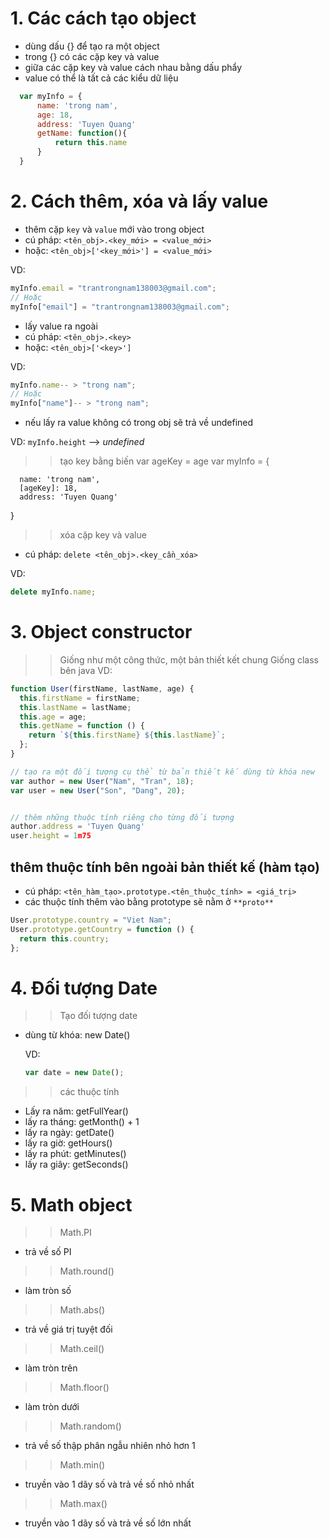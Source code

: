 # 1. Các cách tạo object

- dùng dấu {} để tạo ra một object
- trong {} có các cặp key và value
- giữa các cặp key và value cách nhau bằng dấu phẩy
- value có thể là tất cả các kiểu dữ liệu

```js
  var myInfo = {
      name: 'trong nam',
      age: 18,
      address: 'Tuyen Quang'
      getName: function(){
          return this.name
      }
  }
```

# 2. Cách thêm, xóa và lấy value

- thêm cặp `key` và `value` mới vào trong object
- cú pháp: `<tên_obj>.<key_mới> = <value_mới>`
- hoặc: `<tên_obj>['<key_mới>'] = <value_mới>`

VD:

```js
myInfo.email = "trantrongnam138003@gmail.com";
// Hoặc
myInfo["email"] = "trantrongnam138003@gmail.com";
```

- lấy value ra ngoài
- cú pháp: `<tên_obj>.<key>`
- hoặc: `<tên_obj>['<key>']`

VD:

```js
myInfo.name-- > "trong nam";
// Hoặc
myInfo["name"]-- > "trong nam";
```

- nếu lấy ra value không có trong obj sẽ trả về undefined

VD: `myInfo.height` --> <i>undefined</i>

<!-- TODO: revisit -->

> > tạo key bằng biến
> > var ageKey = age
> > var myInfo = {

      name: 'trong nam',
      [ageKey]: 18,
      address: 'Tuyen Quang'

}

> > xóa cặp key và value

- cú pháp: `delete <tên_obj>.<key_cần_xóa>`

VD:

```js
delete myInfo.name;
```

# 3. Object constructor

> > Giống như một công thức, một bản thiết kết chung
> > Giống class bên java
> > VD:

```js
function User(firstName, lastName, age) {
  this.firstName = firstName;
  this.lastName = lastName;
  this.age = age;
  this.getName = function () {
    return `${this.firstName} ${this.lastName}`;
  };
}

// tạo ra một đối tượng cụ thể từ bản thiết kế dùng từ khóa new
var author = new User("Nam", "Tran", 18);
var user = new User("Son", "Dang", 20);


// thêm những thuộc tính riêng cho từng đối tượng
author.address = 'Tuyen Quang'
user.height = 1m75
```

## thêm thuộc tính bên ngoài bản thiết kế (hàm tạo)

- cú pháp: `<tên_hàm_tạo>.prototype.<tên_thuộc_tính> = <giá_trị>`
- các thuộc tính thêm vào bằng prototype sẽ nằm ở `**proto**`

```js
User.prototype.country = "Viet Nam";
User.prototype.getCountry = function () {
  return this.country;
};
```

# 4. Đối tượng Date

> > Tạo đối tượng date

- dùng từ khóa: new Date()

  VD:

  ```js
  var date = new Date();
  ```

> > các thuộc tính

- Lấy ra năm: getFullYear()
- lấy ra tháng: getMonth() + 1
- lấy ra ngày: getDate()
- lấy ra giờ: getHours()
- lấy ra phút: getMinutes()
- lấy ra giây: getSeconds()

# 5. Math object

> > Math.PI

- trả về số PI

> > Math.round()

- làm tròn số

> > Math.abs()

- trả về giá trị tuyệt đối

> > Math.ceil()

- làm tròn trên

> > Math.floor()

- làm tròn dưới

> > Math.random()

- trả về số thập phân ngẫu nhiên nhỏ hơn 1

> > Math.min()

- truyền vào 1 dãy số và trả về số nhỏ nhất

> > Math.max()

- truyền vào 1 dãy số và trả về số lớn nhất

